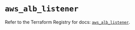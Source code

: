 # `aws_alb_listener`

Refer to the Terraform Registry for docs: [`aws_alb_listener`](https://registry.terraform.io/providers/hashicorp/aws/5.50.0/docs/resources/alb_listener).
